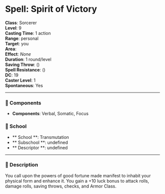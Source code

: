 
# Spell: Spirit of Victory
**Class**: Sorcerer  
**Level**: 9  
**Casting Time**: 1 action  
**Range**: personal  
**Target**: you  
**Area**:   
**Effect**: _None_  
**Duration**: 1 round/level  
**Saving Throw**:  ()  
**Spell Resistance**:  ()  
**DC**: 19  
**Caster Level**: 1  
**Spontaneous**: Yes

---

### 🔮 Components
- **Components**: Verbal, Somatic, Focus

### 🏫 School
- ** School **: Transmutation
- ** Subschool **: undefined
- ** Descriptor **: undefined
---

### 📜 Description
You call upon the powers of good fortune made manifest to inhabit your physical form and enhance it. You gain a +10 luck bonus to attack rolls, damage rolls, saving throws, checks, and Armor Class.
